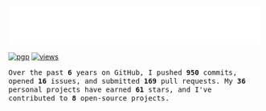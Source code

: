 <img src="assets/greet.svg" alt=":wave:" />

[![pgp](https://img.shields.io/badge/pgp-2DF3B19C5ECD583A-313131?style=flat&labelColor=545454&color=313131)](https://github.com/aarsxx.gpg)  [![views](https://komarev.com/ghpvc/?username=aarsxx&style=flat&color=313131&label=views&abbreviated=true)](https://github.com/aarsxx) 

<samp> Over the past  **6** years on GitHub, I pushed **950** commits, opened **16** issues, and submitted  **169** pull requests. My **36** personal projects have earned **61** stars, and I've contributed to  **8** open-source projects. </samp>
